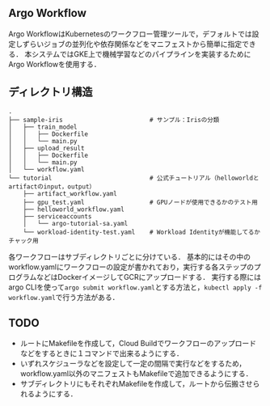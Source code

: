 ## Argo Workflow
Argo WorkflowはKubernetesのワークフロー管理ツールで，デフォルトでは設定しずらいジョブの並列化や依存関係などをマニフェストから簡単に指定できる．
本システムではGKE上で機械学習などのパイプラインを実装するためにArgo Workflowを使用する．

## ディレクトリ構造
```
.
├── sample-iris                        # サンプル：Irisの分類
│   ├── train_model
│   │   ├── Dockerfile
│   │   └── main.py
│   ├── upload_result
│   │   ├── Dockerfile
│   │   └── main.py
│   └── workflow.yaml
└── tutorial                           # 公式チュートリアル（helloworldとartifactのinput，output）
    ├── artifact_workflow.yaml
    ├── gpu_test.yaml                  # GPUノードが使用できるかのテスト用
    ├── helloworld_workflow.yaml
    ├── serviceaccounts
    │   └── argo-tutorial-sa.yaml
    └── workload-identity-test.yaml    # Workload Identityが機能してるかチャック用
```
各ワークフローはサブディレクトリごとに分けている．
基本的にはその中のworkflow.yamlにワークフローの設定が書かれており，実行する各ステップのプログラムなどはDockerイメージしてGCRにアップロードする．
実行する際にはargo CLIを使って```argo submit workflow.yaml```とする方法と，```kubectl apply -f workflow.yaml```で行う方法がある．

## TODO
- ルートにMakefileを作成して，Cloud Buildでワークフローのアップロードなどをするときに１コマンドで出来るようにする．
- いずれスケジューラなどを設定して一定の間隔で実行などをするため，workflow.yaml以外のマニフェストもMakefileで追加できるようにする．
- サブディレクトリにもそれぞれMakefileを作成して，ルートから伝搬させられるようにする．
